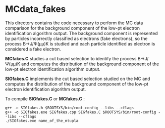 # MCdata_fakes

This directory contains the code necessary to perform the MC data comparison for the background component of the low-pt electron identification algorithm output. The background component is represented by particles incorrectly classified as electrons (fake electrons), so the process B->J/Ψ(&mu;&mu;)K is studied and each particle identified as electron is considered a fake electron.

**MCfakes.C** studies a cut based selection to identify the process B->J/Ψ(&mu;&mu;)K and computes the distribution of the background component of the low-pt electron identification algorithm output.

**SIGfakes.C** implements the cut based selection studied on the MC and computes the distribution of the background component of the low-pt electron identification algorithm output.

To compile **SIGfakes.C** or **MCfakes.C** :

```
g++ -c SIGfakes.h $ROOTSYS/bin/root-config --libs --cflags
g++ -o SIGfakes.exe SIGfakes.cpp SIGfakes.C $ROOTSYS/bin/root-config --libs --cflags
./SIGfakes.exe name_of_the_ntupla
```
